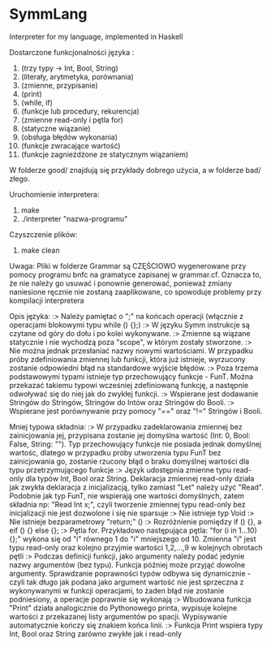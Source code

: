 # SymmLang
Interpreter for my language, implemented in Haskell

Dostarczone funkcjonalności języka :
1. (trzy typy -> Int, Bool, String)
2. (literały, arytmetyka, porównania)
3. (zmienne, przypisanie)
4. (print)
5. (while, if)
6. (funkcje lub procedury, rekurencja)
7. (zmienne read-only i pętla for)
8. (statyczne wiązanie)
9. (obsługa błędów wykonania)
10. (funkcje zwracające wartość)
11. (funkcje zagnieżdżone ze statycznym wiązaniem)

W folderze good/ znajdują się przykłady dobrego użycia, a w folderze bad/ złego.

Uruchomienie interpretera:
1. make
2. ./interpreter "nazwa-programu"

Czyszczenie plików:
1. make clean
   
Uwaga: Pliki w folderze Grammar są CZĘŚCIOWO wygenerowane przy pomocy programu bnfc na gramatyce zapisanej w grammar.cf. Oznacza to, że nie należy go usuwać i ponownie generować, ponieważ zmiany naniesione ręcznie nie zostaną zaaplikowane, co spowoduje problemy przy kompilacji interpretera

Opis języka:
:> Należy pamiętać o ";" na końcach operacji (włącznie z operacjami blokowymi typu while () {};)
:> W języku Symm instrukcje są czytane od góry do dołu i po kolei wykonywane.
:> Zmienne są wiązane statycznie i nie wychodzą poza "scope", w którym zostały stworzone.
:> Nie można jednak przesłaniać nazwy nowymi wartościami. W przypadku próby zdefiniowania zmiennej lub funkcji, która już istnieje, wyrzucony zostanie odpowiedni błąd na standardowe wyjście błędów.
:> Poza trzema podstawowymi typami istnieje typ przechowujący funkcje - FunT. Można przekazać takiemu typowi wcześniej zdefiniowaną funkcję, a następnie odwoływać się do niej jak do zwykłej funkcji.
:> Wspierane jest dodawanie Stringów do Stringów, Stringów do Intów oraz Stringów do Booli.
:> Wspierane jest porównywanie przy pomocy "==" oraz "!=" Stringów i Booli.

Mniej typowa składnia:
:> W przypadku zadeklarowania zmiennej bez zainicjowania jej, przypisana zostanie jej domyślna wartość (Int: 0, Bool: False, String: ""). Typ przechowujący funkcje nie posiada jednak domyślnej wartośc, dlatego w przypadku próby utworzenia typu FunT bez zainicjowania go, zostanie rzucony błąd o braku domyślnej wartości dla typu przetrzymującego funkcje
:> Język udostępnia zmienne typu read-only dla typów Int, Bool oraz String. Deklaracja zmiennej read-only działa jak zwykła deklaracja z inicjalizacją, tylko zamiast "Let" należy użyć "Read". Podobnie jak typ FunT, nie wspierają one wartości domyślnych, zatem składnia np: "Read Int x;", czyli tworzenie zmiennej typu read-only bez inicjalizacji nie jest dozwolone i się nie sparsuje
:> Nie istnieje typ Void
:> Nie istnieje bezparametrowy "return;" ()
:> Rozróżnienie pomiędzy if () {}, a eif () {} else {};
:> Pętla for. Przykładowo następująca pętla: "for (i in 1...10) {};" wykona się od "i" równego 1 do "i" mniejszego od 10. Zmienna "i" jest typu read-only oraz kolejno przyjmie wartości 1,2,...,9 w kolejnych obrotach pętli
:> Podczas definicji funkcji, jako argumenty należy podać jedynie nazwy argumentów (bez typu). Funkcja później może przyjąć dowolne argumenty. Sprawdzanie poprawności typów odbywa się dynamicznie - czyli tak długo jak podana jako argument wartość nie jest sprzeczna z wykonywanymi w funkcji operacjami, to żaden błąd nie zostanie podniesiony, a operacje poprawnie się wykonają
:> Wbudowana funkcja "Print" działa analogicznie do Pythonowego printa, wypisuje kolejne wartości z przekazanej listy argumentów po spacji. Wypisywanie automatycznie kończy się znakiem końca linii.
:> Funkcja Print wspiera typy Int, Bool oraz String zarówno zwykłe jak i read-only
